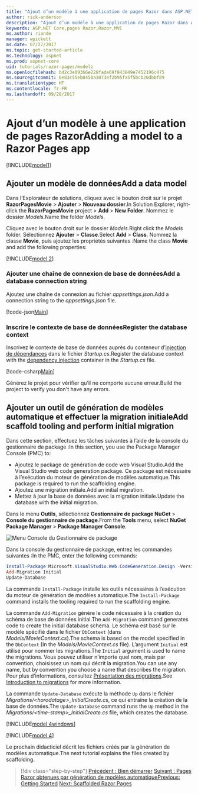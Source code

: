 ```yaml
---
title: "Ajout d’un modèle à une application de pages Razor dans ASP.NET Core"
author: rick-anderson
description: "Ajout d’un modèle à une application de pages Razor dans ASP.NET Core"
keywords: ASP.NET Core,pages Razor,Razor,MVC
ms.author: riande
manager: wpickett
ms.date: 07/27/2017
ms.topic: get-started-article
ms.technology: aspnet
ms.prod: aspnet-core
uid: tutorials/razor-pages/modelz
ms.openlocfilehash: bd2c3e09366e228fade69f843849e7452196c475
ms.sourcegitcommit: 6e83c55eb0450a3073ef2b95fa5f5bcb20dbbf89
ms.translationtype: HT
ms.contentlocale: fr-FR
ms.lasthandoff: 09/28/2017
---
```

# <a name="adding-a-model-to-a-razor-pages-app"></a><span data-ttu-id="a7d42-104">Ajout d’un modèle à une application de pages Razor</span><span class="sxs-lookup"><span data-stu-id="a7d42-104">Adding a model to a Razor Pages app</span></span>

[!INCLUDE[model1](../../includes/RP/model1.md)]

## <a name="add-a-data-model"></a><span data-ttu-id="a7d42-105">Ajouter un modèle de données</span><span class="sxs-lookup"><span data-stu-id="a7d42-105">Add a data model</span></span>

<span data-ttu-id="a7d42-106">Dans l’Explorateur de solutions, cliquez avec le bouton droit sur le projet **RazorPagesMovie** > **Ajouter** > **Nouveau dossier**.</span><span class="sxs-lookup"><span data-stu-id="a7d42-106">In Solution Explorer, right-click the **RazorPagesMovie** project > **Add** > **New Folder**.</span></span> <span data-ttu-id="a7d42-107">Nommez le dossier *Models*.</span><span class="sxs-lookup"><span data-stu-id="a7d42-107">Name the folder *Models*.</span></span>

<span data-ttu-id="a7d42-108">Cliquez avec le bouton droit sur le dossier *Models*.</span><span class="sxs-lookup"><span data-stu-id="a7d42-108">Right click the *Models* folder.</span></span> <span data-ttu-id="a7d42-109">Sélectionnez **Ajouter** > **Classe**.</span><span class="sxs-lookup"><span data-stu-id="a7d42-109">Select **Add** > **Class**.</span></span> <span data-ttu-id="a7d42-110">Nommez la classe **Movie**, puis ajoutez les propriétés suivantes :</span><span class="sxs-lookup"><span data-stu-id="a7d42-110">Name the class **Movie** and add the following properties:</span></span>

[!INCLUDE[model 2](../../includes/RP/model2.md)]

<a name="cs"></a>
### <a name="add-a-database-connection-string"></a><span data-ttu-id="a7d42-111">Ajouter une chaîne de connexion de base de données</span><span class="sxs-lookup"><span data-stu-id="a7d42-111">Add a database connection string</span></span>

<span data-ttu-id="a7d42-112">Ajoutez une chaîne de connexion au fichier *appsettings.json*.</span><span class="sxs-lookup"><span data-stu-id="a7d42-112">Add a connection string to the *appsettings.json* file.</span></span>

[!code-json[Main](../../tutorials/razor-pages/razor-pages-start/sample/RazorPagesMovie/appsettings.json?highlight=8-10)]

<a name="reg"></a>
###  <a name="register-the-database-context"></a><span data-ttu-id="a7d42-113">Inscrire le contexte de base de données</span><span class="sxs-lookup"><span data-stu-id="a7d42-113">Register the database context</span></span>

<span data-ttu-id="a7d42-114">Inscrivez le contexte de base de données auprès du conteneur d’[injection de dépendances](xref:fundamentals/dependency-injection) dans le fichier *Startup.cs*.</span><span class="sxs-lookup"><span data-stu-id="a7d42-114">Register the database context with the [dependency injection](xref:fundamentals/dependency-injection) container in the *Startup.cs* file.</span></span>

[!code-csharp[Main](../../tutorials/razor-pages/razor-pages-start/sample/RazorPagesMovie/Startup.cs?name=snippet_ConfigureServices&highlight=3-6)]

<span data-ttu-id="a7d42-115">Générez le projet pour vérifier qu’il ne comporte aucune erreur.</span><span class="sxs-lookup"><span data-stu-id="a7d42-115">Build the project to verify you don't have any errors.</span></span>

<a name="pmc"></a>
## <a name="add-scaffold-tooling-and-perform-initial-migration"></a><span data-ttu-id="a7d42-116">Ajouter un outil de génération de modèles automatique et effectuer la migration initiale</span><span class="sxs-lookup"><span data-stu-id="a7d42-116">Add scaffold tooling and perform initial migration</span></span>

<span data-ttu-id="a7d42-117">Dans cette section, effectuez les tâches suivantes à l’aide de la console du gestionnaire de package :</span><span class="sxs-lookup"><span data-stu-id="a7d42-117">In this section, you use the Package Manager Console (PMC) to:</span></span>

* <span data-ttu-id="a7d42-118">Ajoutez le package de génération de code web Visual Studio.</span><span class="sxs-lookup"><span data-stu-id="a7d42-118">Add the Visual Studio web code generation package.</span></span> <span data-ttu-id="a7d42-119">Ce package est nécessaire à l’exécution du moteur de génération de modèles automatique.</span><span class="sxs-lookup"><span data-stu-id="a7d42-119">This package is required to run the scaffolding engine.</span></span>
* <span data-ttu-id="a7d42-120">Ajoutez une migration initiale.</span><span class="sxs-lookup"><span data-stu-id="a7d42-120">Add an initial migration.</span></span>
* <span data-ttu-id="a7d42-121">Mettez à jour la base de données avec la migration initiale.</span><span class="sxs-lookup"><span data-stu-id="a7d42-121">Update the database with the initial migration.</span></span>

<span data-ttu-id="a7d42-122">Dans le menu **Outils**, sélectionnez **Gestionnaire de package NuGet** > **Console du gestionnaire de package**.</span><span class="sxs-lookup"><span data-stu-id="a7d42-122">From the **Tools** menu, select **NuGet Package Manager** > **Package Manager Console**.</span></span>

  ![Menu Console du Gestionnaire de package](../first-mvc-app/adding-model/_static/pmc.png)

<span data-ttu-id="a7d42-124">Dans la console du gestionnaire de package, entrez les commandes suivantes :</span><span class="sxs-lookup"><span data-stu-id="a7d42-124">In the PMC, enter the following commands:</span></span>

```powershell
Install-Package Microsoft.VisualStudio.Web.CodeGeneration.Design -Version 2.0.0
Add-Migration Initial
Update-Database
```

<span data-ttu-id="a7d42-125">La commande `Install-Package` installe les outils nécessaires à l’exécution du moteur de génération de modèles automatique.</span><span class="sxs-lookup"><span data-stu-id="a7d42-125">The `Install-Package` command installs the tooling required to run the scaffolding engine.</span></span>

<span data-ttu-id="a7d42-126">La commande `Add-Migration` génère le code nécessaire à la création du schéma de base de données initial.</span><span class="sxs-lookup"><span data-stu-id="a7d42-126">The `Add-Migration` command generates code to create the initial database schema.</span></span> <span data-ttu-id="a7d42-127">Le schéma est basé sur le modèle spécifié dans le fichier `DbContext` (dans *Models/MovieContext.cs*).</span><span class="sxs-lookup"><span data-stu-id="a7d42-127">The schema is based on the model specified in the `DbContext` (In the *Models/MovieContext.cs* file).</span></span> <span data-ttu-id="a7d42-128">L’argument `Initial` est utilisé pour nommer les migrations.</span><span class="sxs-lookup"><span data-stu-id="a7d42-128">The `Initial` argument is used to name the migrations.</span></span> <span data-ttu-id="a7d42-129">Vous pouvez utiliser n’importe quel nom, mais par convention, choisissez un nom qui décrit la migration.</span><span class="sxs-lookup"><span data-stu-id="a7d42-129">You can use any name, but by convention you choose a name that describes the migration.</span></span> <span data-ttu-id="a7d42-130">Pour plus d’informations, consultez [Présentation des migrations](xref:data/ef-mvc/migrations#introduction-to-migrations).</span><span class="sxs-lookup"><span data-stu-id="a7d42-130">See [Introduction to migrations](xref:data/ef-mvc/migrations#introduction-to-migrations) for more information.</span></span>

<span data-ttu-id="a7d42-131">La commande `Update-Database` exécute la méthode `Up` dans le fichier *Migrations/\<horodatage>_InitialCreate.cs*, ce qui entraîne la création de la base de données.</span><span class="sxs-lookup"><span data-stu-id="a7d42-131">The `Update-Database` command runs the `Up` method in the *Migrations/\<time-stamp>_InitialCreate.cs* file, which creates the database.</span></span>

[!INCLUDE[model 4windows](../../includes/RP/model4Win.md)]

[!INCLUDE[model 4](../../includes/RP/model4.md)]

<span data-ttu-id="a7d42-132">Le prochain didacticiel décrit les fichiers créés par la génération de modèles automatique.</span><span class="sxs-lookup"><span data-stu-id="a7d42-132">The next tutorial explains the files created by scaffolding.</span></span>

>[!div class="step-by-step"]
<span data-ttu-id="a7d42-133">[Précédent : Bien démarrer](xref:tutorials/razor-pages/razor-pages-start)
[Suivant : Pages Razor obtenues par génération de modèles automatique](xref:tutorials/razor-pages/page)</span><span class="sxs-lookup"><span data-stu-id="a7d42-133">[Previous: Getting Started](xref:tutorials/razor-pages/razor-pages-start)
[Next: Scaffolded Razor Pages](xref:tutorials/razor-pages/page)</span></span>    
